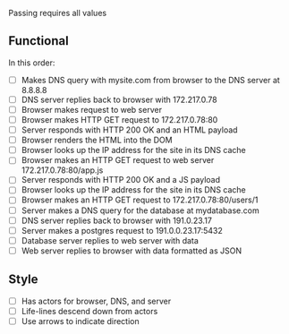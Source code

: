 Passing requires all values

## Functional

In this order:

* [ ] Makes DNS query with mysite.com from browser to the DNS server at 8.8.8.8
* [ ] DNS server replies back to browser with 172.217.0.78
* [ ] Browser makes request to web server
* [ ] Browser makes HTTP GET request to 172.217.0.78:80
* [ ] Server responds with HTTP 200 OK and an HTML payload
* [ ] Browser renders the HTML into the DOM
* [ ] Browser looks up the IP address for the site in its DNS cache
* [ ] Browser makes an HTTP GET request to web server 172.217.0.78:80/app.js
* [ ] Server responds with HTTP 200 OK and a JS payload
* [ ] Browser looks up the IP address for the site in its DNS cache
* [ ] Browser makes an HTTP GET request to 172.217.0.78:80/users/1
* [ ] Server makes a DNS query for the database at mydatabase.com
* [ ] DNS server replies back to browser with 191.0.23.17
* [ ] Server makes a postgres request to 191.0.0.23.17:5432
* [ ] Database server replies to web server with data
* [ ] Web server replies to browser with data formatted as JSON

## Style

* [ ] Has actors for browser, DNS, and server
* [ ] Life-lines descend down from actors
* [ ] Use arrows to indicate direction